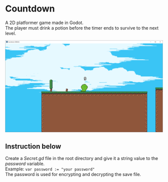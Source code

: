 # Countdown
A 2D platformer game made in Godot. \
The player must drink a potion before the timer ends to survive to the next level.

![sample](./sample/sample.PNG)

## **Instruction below**
Create a *Secret.gd* file in the root directory and give it a string value to the *password* variable. \
Example: `var password := "your password"` \
The password is used for encrypting and decrypting the save file.

